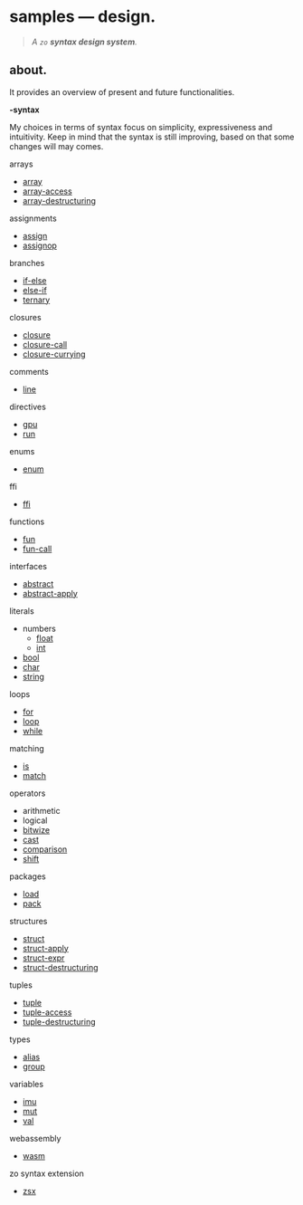 # samples — design.

> *A `zo` **syntax design system**.*

## about.

It provides an overview of present and future functionalities. 

**-syntax**

My choices in terms of syntax focus on simplicity, expressiveness and intuitivity. Keep in mind that the syntax is still improving, based on that some changes will may comes.

arrays
  - [array](./arrays/array.zo)
  - [array-access](./arrays/array-access.zo)
  - [array-destructuring](./arrays/array-destructuring.zo)

assignments
  - [assign](./assignments/assign.zo)
  - [assignop](./assignments/assignop.zo)

branches
  - [if-else](./branches/if-else.zo)
  - [else-if](./branches/else-if.zo)
  - [ternary](./branches/ternary.zo)

closures
  - [closure](./closures/closure.zo)
  - [closure-call](./closures/closure-call.zo)
  - [closure-currying](./closures/closure-currying.zo)

comments
  - [line](./comments/line.zo)

directives
  - [gpu](./directives/gpu.zo)
  - [run](./directives/run.zo)

enums
  - [enum](./enums/enum.zo)

ffi
  - [ffi](./ffi/ext.zo)

functions
  - [fun](./functions/fun.zo)
  - [fun-call](./functions/fun-call.zo)

interfaces
  - [abstract](./interfaces/abstract.zo)
  - [abstract-apply](./interfaces/abstract-apply.zo)

literals
  - numbers
    - [float](./literals/numbers/float.zo)
    - [int](./literals/numbers/int.zo)
  - [bool](./literals/bool.zo)
  - [char](./literals/char.zo)
  - [string](./literals/string.zo)

loops
  - [for](./loops/for.zo)
  - [loop](./loops/loop.zo)
  - [while](./loops/while.zo)

matching
  - [is](./matching/is.zo)
  - [match](./matching/match.zo)

operators
  - arithmetic
  - logical
  - [bitwize](./operators/bitwize.zo)
  - [cast](./operators/cast.zo)
  - [comparison](./operators/comparison.zo)
  - [shift](./operators/shift.zo)

packages
  - [load](./packages/load.zo)
  - [pack](./packages/pack.zo)

structures
  - [struct](./structures/struct.zo)
  - [struct-apply](./structures/struct-apply.zo)
  - [struct-expr](./structures/struct-expr.zo)
  - [struct-destructuring](./structures/struct-destructuring.zo)

tuples
  - [tuple](./tuples/tuple.zo)
  - [tuple-access](./tuples/tuple-access.zo)
  - [tuple-destructuring](./tuples/tuple-destructuring.zo)

types
  - [alias](./types/alias.zo)
  - [group](./types/group.zo)

variables
  - [imu](./variables/imu.zo)
  - [mut](./variables/mut.zo)
  - [val](./variables/val.zo)

webassembly
  - [wasm](./webassembly/wasm.zo)

zo syntax extension
  - [zsx](./zsx)
